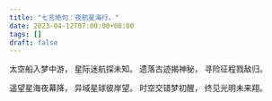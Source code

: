 ```yaml
---
title: "七言绝句：夜航星海行。"
date: 2023-04-12T07:00:00+08:00
tags: []
draft: false
---
```


太空船入梦中游，
星际迷航探未知。
遗落古迹揭神秘，
寻险征程戮敌归。

遥望星海夜幕降，
异域星球彼岸望。
时空交错梦初醒，
终见光明未来翔。
